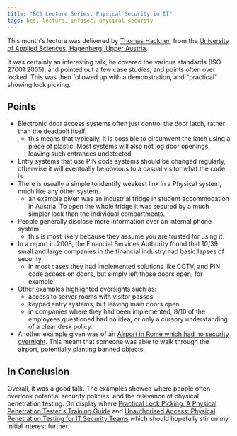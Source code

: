 ```yaml
---
title: "BCS Lecture Series: Physical Security in IT"
tags: bcs, lecture, infosec, physical security
---
```


This month's lecture was delivered by [Thomas Hackner](http://www.hackner-security.com/), from the [University of Applied Sciences, Hagenberg, Upper Austria](http://www.fh-ooe.at/en/). 

It was certainly an interesting talk, he covered the various standards (ISO 27001:2005), and pointed out a few case studies, and points often over looked. This was then followed up with a demonstration, and "practical" showing lock picking.

## Points

* Electronic door access systems often just control the door latch, rather than the deadbolt itself. 
	- this means that typically, it is possible to circumvent the latch using a piece of plastic. Most systems will also not log door openings, leaving such entrances undetected.
* Entry systems that use PIN code systems should be changed regularly, otherwise it will eventually be obvious to a casual visitor what the code is.
* There is usually a simple to identify weakest link in a Physical system, much like any other system.
	- an example given was an industrial fridge in student accommodation in Austria. To open the whole fridge it was secured by a much simpler lock than the individual compartments.
* People generally disclose more information over an internal phone system.
	- this is most likely because they assume you are trusted for using it.
* In a report in 2008, the Financial Services Authority found that 10/39 small and large companies in the financial industry had basic lapses of security.
	- in most cases they had implemented solutions like CCTV, and PIN code access on doors, but simply left those doors open, for example.
* Other examples highlighted oversights such as:
	- access to server rooms with visitor passes
	- keypad entry systems, but leaving main doors open
	- in companies where they had been implemented, 8/10 of the employees questioned had no idea, or only a cursory understanding of a clear desk policy.
* Another example given was of an [Airport in Rome which had no security overnight](http://www.securitypitfalls.org/2010/02/security-is-no-matte.html). This meant that someone was able to walk through the airport, potentially planting banned objects.

## In Conclusion

Overall, it was a good talk. The examples showed where people often overlook potential security policies, and the relevance of physical penetration testing. On display where [Practical Lock Picking: A Physical Penetration Tester's Training Guide](ttp://www.amazon.co.uk/gp/product/1597496111?ie=UTF8&tag=nisbl-21&linkCode=as2&camp=1634&creative=19450&creativeASIN=1597496111) and [Unauthorised Access: Physical Penetration Testing for IT Security Teams](http://www.amazon.co.uk/gp/product/0470747617?ie=UTF8&tag=nisbl-21&linkCode=as2&camp=1634&creative=19450&creativeASIN=0470747617) which should hopefully stir on my initial interest further.

